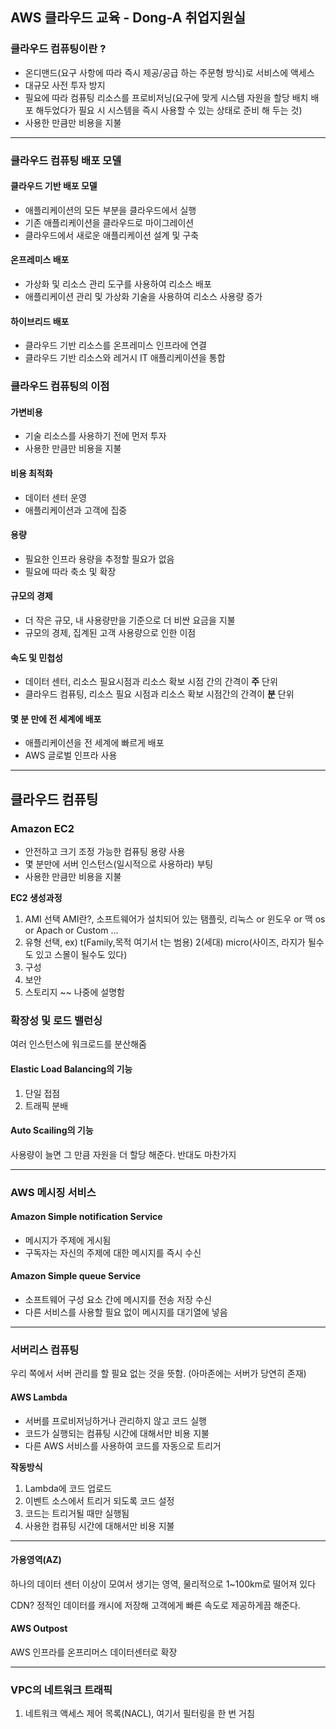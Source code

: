 ## AWS 클라우드 교육 - Dong-A 취업지원실

<h3>클라우드 컴퓨팅이란 ?</h3>

- 온디맨드(요구 사항에 따라 즉시 제공/공급 하는 주문형 방식)로 서비스에 액세스
- 대규모 사전 투자 방지
- 필요에 따라 컴퓨팅 리소스를 프로비저닝(요구에 맞게 시스템 자원을 할당 배치 배포 해두었다가 필요 시 시스템을 즉시 사용할 수 있는 상태로 준비 해 두는 것)
- 사용한 만큼만 비용을 지불

---

<h3>클라우드 컴퓨팅 배포 모델</h3>

<h4>클라우드 기반 배포 모델</h4>

- 애플리케이션의 모든 부분을 클라우드에서 실행
- 기존 애플리케이션을 클라우드로 마이그레이션
- 클라우드에서 새로운 애플리케이션 설계 및 구축

<h4>온프레미스 배포</h4>

- 가상화 및 리소스 관리 도구를 사용하여 리소스 배포
- 애플리케이션 관리 및 가상화 기술을 사용하여 리소스 사용량 증가

<h4>하이브리드 배포 </h4>

- 클라우드 기반 리소스를 온프레미스 인프라에 연결
- 클라우드 기반 리소스와 레거시 IT 애플리케이션을 통합

<h3>클라우드 컴퓨팅의 이점</h3>

<h4> 가변비용 </h4>

- 기술 리소스를 사용하기 전에 먼저 투자
- 사용한 만큼만 비용을 지불

<h4> 비용 최적화 </h4>

- 데이터 센터 운영
- 애플리케이션과 고객에 집중

<h4> 용량 </h4>

- 필요한 인프라 용량을 추정할 필요가 없음
- 필요에 따라 축소 및 확장

<h4> 규모의 경제 </h4>

- 더 작은 규모, 내 사용량만을 기준으로 더 비싼 요금을 지불
- 규모의 경제, 집계된 고객 사용량으로 인한 이점 

<h4> 속도 및 민첩성 </h4>

- 데이터 센터, 리소스 필요시점과 리소스 확보 시점 간의 간격이 **주** 단위
- 클라우드  컴퓨팅, 리소스 필요 시점과 리소스 확보 시점간의 간격이 **분** 단위

<h4> 몇 분 만에 전 세계에 배포 </h4>

- 애플리케이션을 전 세계에 빠르게 배포
- AWS 글로벌 인프라 사용

---
## 클라우드 컴퓨팅

<h3> Amazon EC2 </h3>

- 안전하고 크기 조정 가능한 컴퓨팅 용량 사용
- 몇 분만에 서버 인스턴스(일시적으로 사용하라) 부팅
- 사용한 만큼만 비용을 지불

**EC2 생성과정**

1. AMI 선택 AMI란?, 소프트웨어가 설치되어 있는 탬플릿, 리눅스 or 윈도우 or 맥 os or Apach or Custom ...
2. 유형 선택, ex) t(Family,목적 여기서 t는 범용) 2(세대) micro(사이즈, 라지가 될수도 있고 스몰이 될수도 있다)
3. 구성
4. 보안
5. 스토리지 ~~ 나중에 설명함

<h3>확장성 및 로드 밸런싱</h3>

여러 인스턴스에 워크로드를 분산해줌

<h4>Elastic Load Balancing의 기능</h4>

1. 단일 접점
2. 트래픽 분배

<h4>Auto Scailing의 기능</h4>

사용량이 늘면 그 만큼 자원을 더 할당 해준다. 반대도 마찬가지

---

<h3> AWS 메시징 서비스 </h3>

<h4> Amazon Simple notification Service </h4>

- 메시지가 주제에 게시됨
- 구독자는 자신의 주제에 대한 메시지를 즉시 수신

<h4> Amazon Simple queue Service </h4>

- 소프트웨어 구성 요소 간에 메시지를 전송 저장 수신
- 다른 서비스를 사용할 필요 없이 메시지를 대기열에 넣음

---

<h3> 서버리스 컴퓨팅 </h3>

우리 쪽에서 서버 관리를 할 필요 없는 것을 뜻함. (아마존에는 서버가 당연히 존재)

<h4> AWS Lambda </h4>

- 서버를 프로비저닝하거나 관리하지 않고 코드 실행
- 코드가 실행되는 컴퓨팅 시간에 대해서만 비용 지불
- 다른 AWS 서비스를 사용하여 코드를 자동으로 트리거

**작동방식**

1. Lambda에 코드 업로드
2. 이벤트 소스에서 트리거 되도록 코드 설정
3. 코드는 트리거될 때만 실행됨
4. 사용한 컴퓨팅 시간에 대해서만 비용 지불

---

<h4> 가용영역(AZ) </h4>

하나의 데이터 센터 이상이 모여서 생기는 영역, 물리적으로 1~100km로 떨어져 있다

CDN? 정적인 데이터를 캐시에 저장해 고객에게 빠른 속도로 제공하게끔 해준다.

<h4> AWS Outpost </h4>

AWS 인프라를 온프리머스 데이터센터로 확장

---

<h3> VPC의 네트워크 트래픽 </h3>

1. 네트워크 액세스 제어 목록(NACL), 여기서 필터링을 한 번 거침